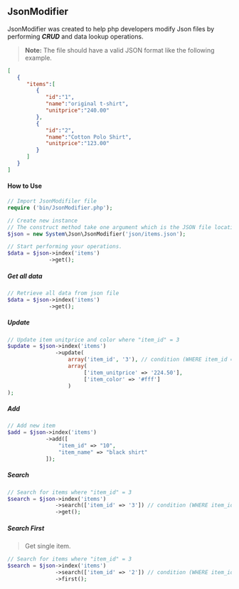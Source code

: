 ## JsonModifier
JsonModifier was created to help php developers modify Json files by performing **_CRUD_** and data lookup operations.

> __Note:__ The file should have a valid JSON format like the following example.
``` json
[
   {
      "items":[
         {
            "id":"1",
            "name":"original t-shirt",
            "unitprice":"240.00"
         },
         {
            "id":"2",
            "name":"Cotton Polo Shirt",
            "unitprice":"123.00"
         }
      ]
   }
]
```

#### How to Use
``` php
// Import JsonModifiler file
require ('bin/JsonModifier.php');

// Create new instance
// The construct method take one argument which is the JSON file location.
$json = new System\Json\JsonModifier('json/items.json');

// Start performing your operations.
$data = $json->index('items')
             ->get();
```

##### Get all data
``` php
// Retrieve all data from json file
$data = $json->index('items')
             ->get();
```

##### Update
``` php
// Update item unitprice and color where "item_id" = 3
$update = $json->index('items')
               ->update(
                   array('item_id', '3'), // condition (WHERE item_id = 3)
                   array(
                        ['item_unitprice' => '224.50'],
                        ['item_color' => '#fff']
                   )
);
```

##### Add
``` php
// Add new item
$add = $json->index('items')
            ->add([
                "item_id" => "10",
                "item_name" => "black shirt"
            ]);
```

##### Search
``` php
// Search for items where "item_id" = 3
$search = $json->index('items')
               ->search(['item_id' => '3']) // condition (WHERE item_id = 3)
               ->get();
```

##### Search First
> Get single item.
``` php
// Search for items where "item_id" = 3
$search = $json->index('items')
               ->search(['item_id' => '2']) // condition (WHERE item_id = 3)
               ->first();
```